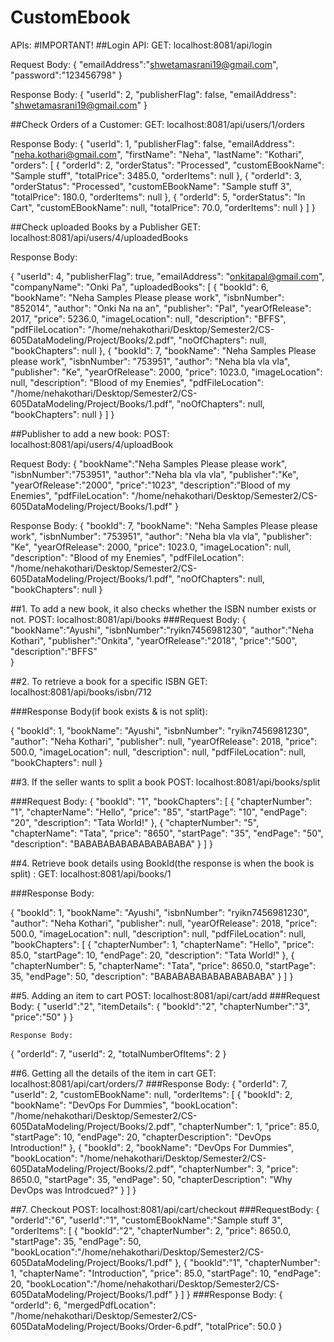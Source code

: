 # CustomEbook

APIs:
#IMPORTANT!
##Login API:
GET: localhost:8081/api/login

Request Body: {
"emailAddress":"shwetamasrani19@gmail.com",
"password":"123456798"
}

Response Body:
{
"userId": 2,
"publisherFlag": false,
"emailAddress": "shwetamasrani19@gmail.com"
}

##Check Orders of a Customer:
GET: localhost:8081/api/users/1/orders

Response Body:
{
"userId": 1,
"publisherFlag": false,
"emailAddress": "neha.kothari@gmail.com",
"firstName": "Neha",
"lastName": "Kothari",
"orders": [
   {
   "orderId": 2,
   "orderStatus": "Processed",
   "customEBookName": "Sample stuff",
   "totalPrice": 3485.0,
   "orderItems": null
   },
   {
   "orderId": 3,
   "orderStatus": "Processed",
   "customEBookName": "Sample stuff 3",
   "totalPrice": 180.0,
   "orderItems": null
   },
   {
   "orderId": 5,
   "orderStatus": "In Cart",
   "customEBookName": null,
   "totalPrice": 70.0,
   "orderItems": null
   }
]
}

##Check uploaded Books by a Publisher
GET: localhost:8081/api/users/4/uploadedBooks

Response Body:

{
"userId": 4,
"publisherFlag": true,
"emailAddress": "onkitapal@gmail.com",
"companyName": "Onki Pa",
"uploadedBooks": [
      {
      "bookId": 6,
      "bookName": "Neha Samples Please please work",
      "isbnNumber": "852014",
      "author": "Onki Na na an",
      "publisher": "Pal",
      "yearOfRelease": 2017,
      "price": 5236.0,
      "imageLocation": null,
      "description": "BFFS",
      "pdfFileLocation": "/home/nehakothari/Desktop/Semester2/CS-605DataModeling/Project/Books/2.pdf",
      "noOfChapters": null,
      "bookChapters": null
      },
      {
      "bookId": 7,
      "bookName": "Neha Samples Please please work",
      "isbnNumber": "753951",
      "author": "Neha bla vla vla",
      "publisher": "Ke",
      "yearOfRelease": 2000,
      "price": 1023.0,
      "imageLocation": null,
      "description": "Blood of my Enemies",
      "pdfFileLocation": "/home/nehakothari/Desktop/Semester2/CS-605DataModeling/Project/Books/1.pdf",
      "noOfChapters": null,
      "bookChapters": null
      }
]
}

##Publisher to add a new book:
POST: localhost:8081/api/users/4/uploadBook

Request Body: 
{
"bookName":"Neha Samples Please please work",
"isbnNumber":"753951",
"author":"Neha bla vla vla",
"publisher":"Ke",
"yearOfRelease":"2000",
"price":"1023",
"description":"Blood of my Enemies",
"pdfFileLocation":  "/home/nehakothari/Desktop/Semester2/CS-605DataModeling/Project/Books/1.pdf"
}

Response Body:
{
"bookId": 7,
"bookName": "Neha Samples Please please work",
"isbnNumber": "753951",
"author": "Neha bla vla vla",
"publisher": "Ke",
"yearOfRelease": 2000,
"price": 1023.0,
"imageLocation": null,
"description": "Blood of my Enemies",
"pdfFileLocation": "/home/nehakothari/Desktop/Semester2/CS-605DataModeling/Project/Books/1.pdf",
"noOfChapters": null,
"bookChapters": null
}

##1. To add a new book, it also checks whether the ISBN number exists or not.
POST: localhost:8081/api/books
###Request Body:
{
"bookName":"Ayushi",
"isbnNumber":"ryikn7456981230",
"author":"Neha Kothari",
"publisher":"Onkita",
"yearOfRelease":"2018",
"price":"500",
"description":"BFFS"    
}


##2. To retrieve a book for a specific ISBN
GET: localhost:8081/api/books/isbn/712

###Response Body(if book exists & is not split):

{
"bookId": 1,
"bookName": "Ayushi",
"isbnNumber": "ryikn7456981230",
"author": "Neha Kothari",
"publisher": null,
"yearOfRelease": 2018,
"price": 500.0,
"imageLocation": null,
"description": null,
"pdfFileLocation": null,
"bookChapters": null
}
 
##3. If the seller wants to split a book
POST: localhost:8081/api/books/split
   
###Request Body:
{
"bookId": "1",
"bookChapters": [
{
"chapterNumber": "1",
"chapterName": "Hello",
"price": "85",
"startPage": "10",
"endPage": "20",
"description": "Tata World!"
},
{
"chapterNumber": "5",
"chapterName": "Tata",
"price": "8650",
"startPage": "35",
"endPage": "50",
"description": "BABABABABABABABABABA"
}
]
}

##4. Retrieve book details using BookId(the response is when the book is split) :
GET: localhost:8081/api/books/1

###Response Body:

   {
   "bookId": 1,
   "bookName": "Ayushi",
   "isbnNumber": "ryikn7456981230",
   "author": "Neha Kothari",
   "publisher": null,
   "yearOfRelease": 2018,
   "price": 500.0,
   "imageLocation": null,
   "description": null,
   "pdfFileLocation": null,
   "bookChapters": [
   {
   "chapterNumber": 1,
   "chapterName": "Hello",
   "price": 85.0,
   "startPage": 10,
   "endPage": 20,
   "description": "Tata World!"
   },
   {
   "chapterNumber": 5,
   "chapterName": "Tata",
   "price": 8650.0,
   "startPage": 35,
   "endPage": 50,
   "description": "BABABABABABABABABABA"
   }
   ]
   }
 

##5. Adding an item to cart
POST: localhost:8081/api/cart/add
   ###Request Body:
   {
   "userId":"2",
   "itemDetails": {
   "bookId":"2",
   "chapterNumber":"3",
   "price":"50"
   }
   }
   
    Response Body:
   {
   "orderId": 7,
   "userId": 2,
   "totalNumberOfItems": 2
   }
   
##6. Getting all the details of the item in cart
GET: localhost:8081/api/cart/orders/7
   ###Response Body:
{
"orderId": 7,
"userId": 2,
"customEBookName": null,
"orderItems": [
{
"bookId": 2,
"bookName": "DevOps For Dummies",
"bookLocation": "/home/nehakothari/Desktop/Semester2/CS-605DataModeling/Project/Books/2.pdf",
"chapterNumber": 1,
"price": 85.0,
"startPage": 10,
"endPage": 20,
"chapterDescription": "DevOps Introduction!"
},
{
"bookId": 2,
"bookName": "DevOps For Dummies",
"bookLocation": "/home/nehakothari/Desktop/Semester2/CS-605DataModeling/Project/Books/2.pdf",
"chapterNumber": 3,
"price": 8650.0,
"startPage": 35,
"endPage": 50,
"chapterDescription": "Why DevOps was Introdcued?"
}
]
}
   
##7. Checkout
POST: localhost:8081/api/cart/checkout
   ###RequestBody:
   {
   "orderId":"6",
   "userId":"1",
   "customEBookName":"Sample stuff 3",
   "orderItems": [
   {
   "bookId":"2",
   "chapterNumber": 2,
   "price": 8650.0,
   "startPage": 35,
   "endPage": 50,
   "bookLocation":"/home/nehakothari/Desktop/Semester2/CS-605DataModeling/Project/Books/1.pdf"
   },
   {
   "bookId":"1",
   "chapterNumber": 1,
   "chapterName": "Introduction",
   "price": 85.0,
   "startPage": 10,
   "endPage": 20,
   "bookLocation":"/home/nehakothari/Desktop/Semester2/CS-605DataModeling/Project/Books/1.pdf"
   }
   ]
}
   ###Response Body:
   {
   "orderId": 6,
   "mergedPdfLocation": "/home/nehakothari/Desktop/Semester2/CS-605DataModeling/Project/Books/Order-6.pdf",
   "totalPrice": 50.0
   }


